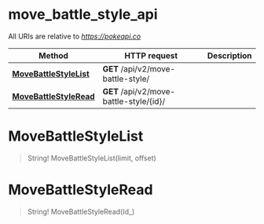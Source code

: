 # move_battle_style_api

All URIs are relative to *https://pokeapi.co*

Method | HTTP request | Description
------------- | ------------- | -------------
[**MoveBattleStyleList**](move_battle_style_api.md#MoveBattleStyleList) | **GET** /api/v2/move-battle-style/ | 
[**MoveBattleStyleRead**](move_battle_style_api.md#MoveBattleStyleRead) | **GET** /api/v2/move-battle-style/{id}/ | 


<a name="MoveBattleStyleList"></a>
# **MoveBattleStyleList**
> String! MoveBattleStyleList(limit, offset)


<a name="MoveBattleStyleRead"></a>
# **MoveBattleStyleRead**
> String! MoveBattleStyleRead(Id_)


